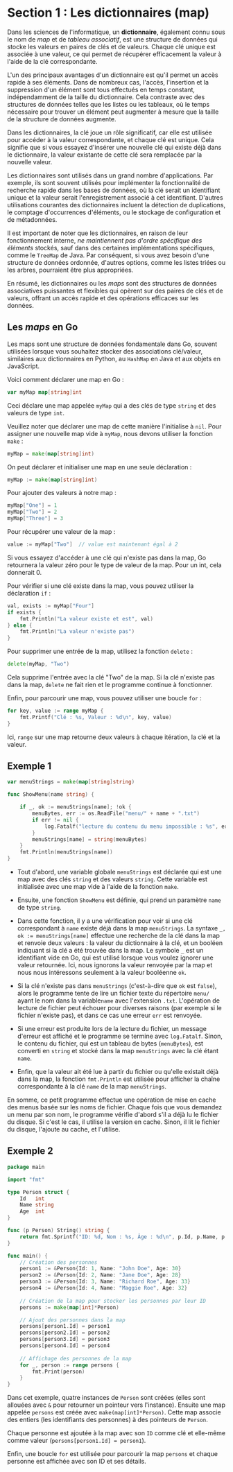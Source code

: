 # Section 1 : Les dictionnaires (map)

Dans les sciences de l'informatique, un **dictionnaire**, également connu sous le nom de _map_ et de _tableau
associatif_, est une structure de données qui stocke les valeurs en paires de clés et de valeurs. Chaque clé unique est
associée à une valeur, ce qui permet de récupérer efficacement la valeur à l'aide de la clé correspondante.

L'un des principaux avantages d'un dictionnaire est qu'il permet un accès rapide à ses éléments. Dans de nombreux cas,
l'accès, l'insertion et la suppression d'un élément sont tous effectués en temps constant, indépendamment de la taille
du dictionnaire. Cela contraste avec des structures de données telles que les listes ou les tableaux, où le temps
nécessaire pour trouver un élément peut augmenter à mesure que la taille de la structure de données augmente.

Dans les dictionnaires, la clé joue un rôle significatif, car elle est utilisée pour accéder à la valeur correspondante,
et chaque clé est unique. Cela signifie que si vous essayez d'insérer une nouvelle clé qui existe déjà dans le
dictionnaire, la valeur existante de cette clé sera remplacée par la nouvelle valeur.

Les dictionnaires sont utilisés dans un grand nombre d'applications. Par exemple, ils sont souvent utilisés pour
implémenter la fonctionnalité de recherche rapide dans les bases de données, où la clé serait un identifiant unique et
la valeur serait l'enregistrement associé à cet identifiant. D'autres utilisations courantes des dictionnaires incluent
la détection de duplications, le comptage d'occurrences d'éléments, ou le stockage de configuration et de métadonnées.

Il est important de noter que les dictionnaires, en raison de leur fonctionnement interne, _ne maintiennent pas d'ordre
spécifique des éléments_ stockés, sauf dans des certaines implémentations spécifiques, comme le `TreeMap` de Java. Par
conséquent, si vous avez besoin d'une structure de données ordonnée, d'autres options, comme les listes triées ou les
arbres, pourraient être plus appropriées.

En résumé, les dictionnaires ou les _maps_ sont des structures de données associatives puissantes et flexibles qui
opèrent sur des paires de clés et de valeurs, offrant un accès rapide et des opérations efficaces sur les données.

## Les _maps_ en Go

Les maps sont une structure de données fondamentale dans Go, souvent utilisées lorsque vous souhaitez stocker des
associations clé/valeur, similaires aux dictionnaires en Python, au `HashMap` en Java et aux objets en JavaScript.

Voici comment déclarer une map en Go :

```go
var myMap map[string]int
```

Ceci déclare une map appelée `myMap` qui a des clés de type `string` et des valeurs de type `int`.

Veuillez noter que déclarer une map de cette manière l'initialise à `nil`. Pour assigner une nouvelle map vide
à `myMap`, nous devons utiliser la fonction `make` :

```go
myMap = make(map[string]int)
```

On peut déclarer et initialiser une map en une seule déclaration :

```go
myMap := make(map[string]int)
```

Pour ajouter des valeurs à notre map :

```go
myMap["One"] = 1
myMap["Two"] = 2
myMap["Three"] = 3
```

Pour récupérer une valeur de la map :

```go
value := myMap["Two"]  // value est maintenant égal à 2
```

Si vous essayez d'accéder à une clé qui n'existe pas dans la map, Go retournera la valeur zéro pour le type de valeur de
la map. Pour un int, cela donnerait 0.

Pour vérifier si une clé existe dans la map, vous pouvez utiliser la déclaration `if` :

```go
val, exists := myMap["Four"]
if exists {
    fmt.Println("La valeur existe et est", val)
} else {
    fmt.Println("La valeur n'existe pas")
}
```

Pour supprimer une entrée de la map, utilisez la fonction `delete` :

```go
delete(myMap, "Two")
```

Cela supprime l'entrée avec la clé "Two" de la map. Si la clé n'existe pas dans la map, `delete` ne fait rien et le
programme continue à fonctionner.

Enfin, pour parcourir une map, vous pouvez utiliser une boucle `for` :

```go
for key, value := range myMap {
    fmt.Printf("Clé : %s, Valeur : %d\n", key, value)
}
```

Ici, `range` sur une map retourne deux valeurs à chaque itération, la clé et la valeur.

## Exemple 1

```go
var menuStrings = make(map[string]string)

func ShowMenu(name string) {

	if _, ok := menuStrings[name]; !ok {
		menuBytes, err := os.ReadFile("menu/" + name + ".txt")
		if err != nil {
			log.Fatalf("lecture du contenu du menu impossible : %s", err)
		}
		menuStrings[name] = string(menuBytes)
	}
	fmt.Println(menuStrings[name])
}
```

- Tout d'abord, une variable globale `menuStrings` est déclarée qui est une map avec des clés `string` et des
  valeurs `string`. Cette variable est initialisée avec une map vide à l'aide de la fonction `make`.

- Ensuite, une fonction `ShowMenu` est définie, qui prend un paramètre `name` de type `string`.

- Dans cette fonction, il y a une vérification pour voir si une clé correspondant à `name` existe déjà dans la
  map `menuStrings`. La syntaxe `_, ok := menuStrings[name]` effectue une recherche de la clé dans la map et renvoie
  deux valeurs : la valeur du dictionnaire à la clé, et un booléen indiquant si la clé a été trouvée dans la map. Le
  symbole `_` est un identifiant vide en Go, qui est utilisé lorsque vous voulez ignorer une valeur retournée. Ici, nous
  ignorons la valeur renvoyée par la map et nous nous intéressons seulement à la valeur booléenne `ok`.

- Si la clé n'existe pas dans `menuStrings` (c'est-à-dire que `ok` est `false`), alors le programme tente de lire un
  fichier texte du répertoire `menu/` ayant le nom dans la variable`name` avec l'extension `.txt`. L'opération de
  lecture de fichier peut échouer pour diverses raisons (par exemple si le fichier n'existe pas), et dans ce cas une
  erreur `err` est renvoyée.

- Si une erreur est produite lors de la lecture du fichier, un message d'erreur est affiché et le programme se termine
  avec `log.Fatalf`. Sinon, le contenu du fichier, qui est un tableau de bytes (`menuBytes`), est converti en `string`
  et stocké dans la map `menuStrings` avec la clé étant `name`.

- Enfin, que la valeur ait été lue à partir du fichier ou qu'elle existait déjà dans la map, la fonction `fmt.Println`
  est utilisée pour afficher la chaîne correspondante à la clé `name` de la map `menuStrings`.

En somme, ce petit programme effectue une opération de mise en cache des menus basée sur les noms de fichier. Chaque
fois que vous demandez un menu par son nom, le programme vérifie d'abord s'il a déjà lu le fichier du disque. Si c'est
le cas, il utilise la version en cache. Sinon, il lit le fichier du disque, l'ajoute au cache, et l'utilise.

## Exemple 2

```go
package main

import "fmt"

type Person struct {
	Id   int
	Name string
	Age  int
}

func (p Person) String() string {
	return fmt.Sprintf("ID: %d, Nom : %s, Âge : %d\n", p.Id, p.Name, p.Age)
}

func main() {
	// Création des personnes
	person1 := &Person{Id: 1, Name: "John Doe", Age: 30}
	person2 := &Person{Id: 2, Name: "Jane Doe", Age: 28}
	person3 := &Person{Id: 3, Name: "Richard Roe", Age: 33}
	person4 := &Person{Id: 4, Name: "Maggie Roe", Age: 32}
	
	// Création de la map pour stocker les personnes par leur ID
	persons := make(map[int]*Person)

	// Ajout des personnes dans la map
	persons[person1.Id] = person1
	persons[person2.Id] = person2
	persons[person3.Id] = person3
	persons[person4.Id] = person4
	
	// Affichage des personnes de la map
	for _, person := range persons {
		fmt.Print(person)
	}
}
```

Dans cet exemple, quatre instances de `Person` sont créées (elles sont allouées avec `&` pour retourner un pointeur vers
l'instance). Ensuite une map appelée `persons` est créée avec `make(map[int]*Person)`. Cette map associe des entiers
(les identifiants des personnes) à des pointeurs de `Person`.

Chaque personne est ajoutée à la map avec son `ID` comme clé et elle-même comme
valeur (`persons[person1.Id] = person1`).

Enfin, une boucle `for` est utilisée pour parcourir la map `persons` et chaque personne est affichée avec son ID et ses
détails. 